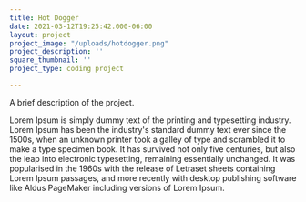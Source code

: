 ```yaml
---
title: Hot Dogger
date: 2021-03-12T19:25:42.000-06:00
layout: project
project_image: "/uploads/hotdogger.png"
project_description: ''
square_thumbnail: ''
project_type: coding project

---
```


A brief description of the project.

 <!--more--> 

 Lorem Ipsum is simply dummy text of the printing and typesetting industry. Lorem Ipsum has been the industry's standard dummy text ever since the 1500s, when an unknown printer took a galley of type and scrambled it to make a type specimen book. It has survived not only five centuries, but also the leap into electronic typesetting, remaining essentially unchanged. It was popularised in the 1960s with the release of Letraset sheets containing Lorem Ipsum passages, and more recently with desktop publishing software like Aldus PageMaker including versions of Lorem Ipsum.
